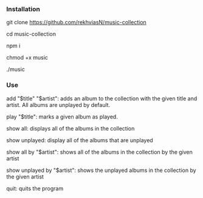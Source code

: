 ### Installation

git clone https://github.com/rekhviasN/music-collection 

cd music-collection

npm i  

chmod +x music 

./music 


### Use

add "$title" "$artist": adds an album to the collection with the given title and artist. All albums are unplayed by default.

play "$title": marks a given album as played.

show all: displays all of the albums in the collection

show unplayed: display all of the albums that are unplayed

show all by "$artist": shows all of the albums in the collection by the given artist

show unplayed by "$artist": shows the unplayed albums in the collection by the given artist

quit: quits the program

